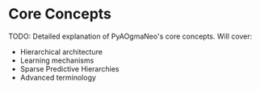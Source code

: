 # Core Concepts

TODO: Detailed explanation of PyAOgmaNeo's core concepts. Will cover:
- Hierarchical architecture
- Learning mechanisms
- Sparse Predictive Hierarchies
- Advanced terminology
